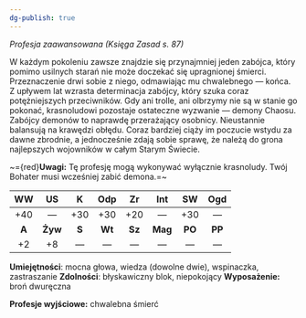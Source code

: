 ```yaml
---
dg-publish: true
---
```

*Profesja zaawansowana (Księga Zasad s. 87)*

W każdym pokoleniu zawsze znajdzie się przynajmniej jeden zabójca, który pomimo usilnych starań nie może doczekać się upragnionej śmierci. Przeznaczenie drwi sobie z niego, odmawiając mu chwalebnego — końca. Z upływem lat wzrasta determinacja zabójcy, który szuka coraz potężniejszych przeciwników. Gdy ani trolle, ani olbrzymy nie są w stanie go pokonać, krasnoludowi pozostaje ostateczne wyzwanie — demony Chaosu. Zabójcy demonów to naprawdę przerażający osobnicy. Nieustannie balansują na krawędzi obłędu. Coraz bardziej ciąży im poczucie wstydu za dawne zbrodnie, a jednocześnie zdają sobie sprawę, że należą do grona najlepszych wojowników w całym Starym Świecie.

~={red}**Uwagi:** Tę profesję mogą wykonywać wyłącznie krasnoludy. Twój Bohater musi wcześniej zabić demona.=~

|  WW   |   US    |   K   |  Odp   |   Zr   |   Int   |   SW   |  Ogd   |
|:-----:|:-------:|:-----:|:------:|:------:|:-------:|:------:|:------:|
|  +40  |    —    |  +30  |  +30   |  +20   |    —    |  +30   |   —    |
| **A** | **Żyw** | **S** | **Wt** | **Sz** | **Mag** | **PO** | **PP** |
|  +2   |   +8    |   —   |   —    |   —    |    —    |   —    |   —    |

**Umiejętności**: mocna głowa, wiedza (dowolne dwie), wspinaczka, zastraszanie
**Zdolności**: błyskawiczny blok, niepokojący
**Wyposażenie:** broń dwuręczna

**Profesje wyjściowe:** chwalebna śmierć